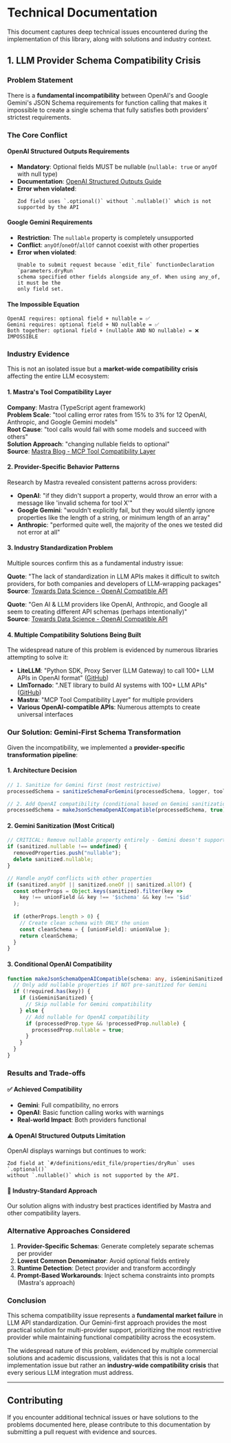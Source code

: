 # Technical Documentation

This document captures deep technical issues encountered during the implementation of this library, along with solutions and industry context.

## 1. LLM Provider Schema Compatibility Crisis

### Problem Statement

There is a **fundamental incompatibility** between OpenAI's and Google Gemini's JSON Schema requirements for function calling that makes it impossible to create a single schema that fully satisfies both providers' strictest requirements.

### The Core Conflict

#### OpenAI Structured Outputs Requirements
- **Mandatory**: Optional fields MUST be nullable (`nullable: true` or `anyOf` with null type)
- **Documentation**: [OpenAI Structured Outputs Guide](https://platform.openai.com/docs/guides/structured-outputs?api-mode=responses#all-fields-must-be-required)
- **Error when violated**: 
  ```
  Zod field uses `.optional()` without `.nullable()` which is not supported by the API
  ```

#### Google Gemini Requirements  
- **Restriction**: The `nullable` property is completely unsupported
- **Conflict**: `anyOf`/`oneOf`/`allOf` cannot coexist with other properties
- **Error when violated**:
  ```
  Unable to submit request because `edit_file` functionDeclaration `parameters.dryRun` 
  schema specified other fields alongside any_of. When using any_of, it must be the 
  only field set.
  ```

#### The Impossible Equation
```
OpenAI requires: optional field + nullable = ✅
Gemini requires: optional field + NO nullable = ✅  
Both together: optional field + (nullable AND NO nullable) = ❌ IMPOSSIBLE
```

### Industry Evidence

This is not an isolated issue but a **market-wide compatibility crisis** affecting the entire LLM ecosystem:

#### 1. Mastra's Tool Compatibility Layer
**Company**: Mastra (TypeScript agent framework)  
**Problem Scale**: "tool calling error rates from 15% to 3% for 12 OpenAI, Anthropic, and Google Gemini models"  
**Root Cause**: "tool calls would fail with some models and succeed with others"  
**Solution Approach**: "changing nullable fields to optional"  
**Source**: [Mastra Blog - MCP Tool Compatibility Layer](https://mastra.ai/blog/mcp-tool-compatibility-layer)

#### 2. Provider-Specific Behavior Patterns
Research by Mastra revealed consistent patterns across providers:

- **OpenAI**: "if they didn't support a property, would throw an error with a message like 'invalid schema for tool X'"
- **Google Gemini**: "wouldn't explicitly fail, but they would silently ignore properties like the length of a string, or minimum length of an array"  
- **Anthropic**: "performed quite well, the majority of the ones we tested did not error at all"

#### 3. Industry Standardization Problem
Multiple sources confirm this as a fundamental industry issue:

**Quote**: "The lack of standardization in LLM APIs makes it difficult to switch providers, for both companies and developers of LLM-wrapping packages"  
**Source**: [Towards Data Science - OpenAI Compatible API](https://towardsdatascience.com/how-to-build-an-openai-compatible-api-87c8edea2f06/)

**Quote**: "Gen AI & LLM providers like OpenAI, Anthropic, and Google all seem to creating different API schemas (perhaps intentionally)"  
**Source**: [Towards Data Science - OpenAI Compatible API](https://towardsdatascience.com/how-to-build-an-openai-compatible-api-87c8edea2f06/)

#### 4. Multiple Compatibility Solutions Being Built

The widespread nature of this problem is evidenced by numerous libraries attempting to solve it:

- **LiteLLM**: "Python SDK, Proxy Server (LLM Gateway) to call 100+ LLM APIs in OpenAI format" ([GitHub](https://github.com/BerriAI/litellm))
- **LlmTornado**: ".NET library to build AI systems with 100+ LLM APIs" ([GitHub](https://github.com/lofcz/LlmTornado))  
- **Mastra**: "MCP Tool Compatibility Layer" for multiple providers
- **Various OpenAI-compatible APIs**: Numerous attempts to create universal interfaces

### Our Solution: Gemini-First Schema Transformation

Given the incompatibility, we implemented a **provider-specific transformation pipeline**:

#### 1. Architecture Decision
```typescript
// 1. Sanitize for Gemini first (most restrictive)
processedSchema = sanitizeSchemaForGemini(processedSchema, logger, toolName);

// 2. Add OpenAI compatibility (conditional based on Gemini sanitization)  
processedSchema = makeJsonSchemaOpenAICompatible(processedSchema, true);
```

#### 2. Gemini Sanitization (Most Critical)
```typescript
// CRITICAL: Remove nullable property entirely - Gemini doesn't support it
if (sanitized.nullable !== undefined) {
  removedProperties.push("nullable");
  delete sanitized.nullable;
}

// Handle anyOf conflicts with other properties
if (sanitized.anyOf || sanitized.oneOf || sanitized.allOf) {
  const otherProps = Object.keys(sanitized).filter(key => 
    key !== unionField && key !== '$schema' && key !== '$id'
  );
  
  if (otherProps.length > 0) {
    // Create clean schema with ONLY the union
    const cleanSchema = { [unionField]: unionValue };
    return cleanSchema;
  }
}
```

#### 3. Conditional OpenAI Compatibility
```typescript
function makeJsonSchemaOpenAICompatible(schema: any, isGeminiSanitized = false): any {
  // Only add nullable properties if NOT pre-sanitized for Gemini
  if (!required.has(key)) {
    if (isGeminiSanitized) {
      // Skip nullable for Gemini compatibility
    } else {
      // Add nullable for OpenAI compatibility
      if (processedProp.type && !processedProp.nullable) {
        processedProp.nullable = true;
      }
    }
  }
}
```

### Results and Trade-offs

#### ✅ Achieved Compatibility
- **Gemini**: Full compatibility, no errors
- **OpenAI**: Basic function calling works with warnings
- **Real-world Impact**: Both providers functional

#### ⚠️ OpenAI Structured Outputs Limitation
OpenAI displays warnings but continues to work:
```
Zod field at `#/definitions/edit_file/properties/dryRun` uses `.optional()` 
without `.nullable()` which is not supported by the API.
```

#### 🎯 Industry-Standard Approach
Our solution aligns with industry best practices identified by Mastra and other compatibility layers.

### Alternative Approaches Considered

1. **Provider-Specific Schemas**: Generate completely separate schemas per provider
2. **Lowest Common Denominator**: Avoid optional fields entirely  
3. **Runtime Detection**: Detect provider and transform accordingly
4. **Prompt-Based Workarounds**: Inject schema constraints into prompts (Mastra's approach)

### Conclusion

This schema compatibility issue represents a **fundamental market failure** in LLM API standardization. Our Gemini-first approach provides the most practical solution for multi-provider support, prioritizing the most restrictive provider while maintaining functional compatibility across the ecosystem.

The widespread nature of this problem, evidenced by multiple commercial solutions and academic discussions, validates that this is not a local implementation issue but rather an **industry-wide compatibility crisis** that every serious LLM integration must address.

---

## Contributing

If you encounter additional technical issues or have solutions to the problems documented here, please contribute to this documentation by submitting a pull request with evidence and sources.
